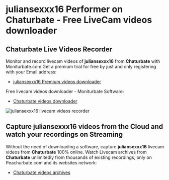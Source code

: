 # juliansexxx16 Performer on Chaturbate - Free LiveCam videos downloader

## Chaturbate Live Videos Recorder

Monitor and record livecam videos of **juliansexxx16** from **Chaturbate** with Moniturbate.com
Get a premium trial for free by just and only registering with your Email address:
* [juliansexxx16 Premium videos downloader](https://moniturbate.com/request-demo-licence-key.html)

Free livecam videos downloader - Moniturbate Software:
* [Chaturbate videos downloader](https://moniturbate.com/moniturbate-download-software.html)

![juliansexxx16 livecam videos recorder](https://peachurnet.com/templates/moniturbate-software.png)


## Capture juliansexxx16 videos from the Cloud and watch your recordings on Streaming

Without the need of downloading a software, capture **juliansexxx16** livecam videos from **Chaturbate** 100% online.
Watch Livecam archives from **Chaturbate** unlimitedly from thousands of existing recordings, only on Peachurbate.com and its websites network:
* [Chaturbate videos archives](https://peachurnet.com/)